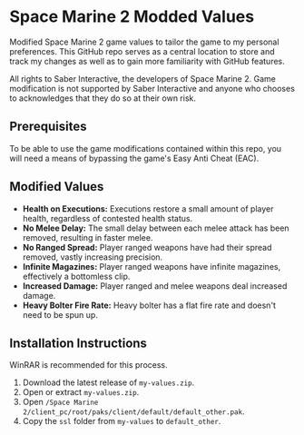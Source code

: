 # Space Marine 2 Modded Values
Modified Space Marine 2 game values to tailor the game to my personal preferences. This GitHub repo 
serves as a central location to store and track my changes as well as to gain more familiarity with 
GitHub features.

All rights to Saber Interactive, the developers of Space Marine 2. Game modification is not 
supported by Saber Interactive and anyone who chooses to acknowledges that they do so at their own risk.

## Prerequisites
To be able to use the game modifications contained within this repo, you will need a means of 
bypassing the game's Easy Anti Cheat (EAC).

## Modified Values
- **Health on Executions:** Executions restore a small amount of player health, regardless of 
contested health status.
- **No Melee Delay:** The small delay between each melee attack has been removed, resulting in 
faster melee.
- **No Ranged Spread:** Player ranged weapons have had their spread removed, vastly increasing precision.
- **Infinite Magazines:** Player ranged weapons have infinite magazines, effectively a bottomless clip.
- **Increased Damage:** Player ranged and melee weapons deal increased damage.
- **Heavy Bolter Fire Rate:** Heavy bolter has a flat fire rate and doesn't need to be spun up.

## Installation Instructions
WinRAR is recommended for this process.

1. Download the latest release of ```my-values.zip```.
2. Open or extract ```my-values.zip```.
3. Open ```/Space Marine 2/client_pc/root/paks/client/default/default_other.pak```.
4. Copy the ```ssl``` folder from ```my-values``` to ```default_other```.